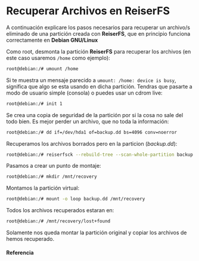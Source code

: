 # Recuperar Archivos en ReiserFS

A continuación explicare los pasos necesarios para recuperar un archivo/s eliminado de una partición creada con **ReiserFS**, que en principio funciona correctamente en **Debian GNU/Linux**

<!--more-->

Como root, desmonta la partición **ReiserFS** para recuperar los archivos (en este caso usaremos `/home` como ejemplo):
```bash
root@debian:/# umount /home
```

Si te muestra un mensaje parecido a `umount: /home: device is busy`, significa que algo se esta usando en dicha partición. Tendras que pasarte a modo de usuario simple (consola) o puedes usar un cdrom live:
```bash
root@debian:/# init 1
```

Se crea una copia de seguridad de la partición por si la cosa no sale del todo bien. Es mejor perder un archivo, que no toda la información:
```bash
root@debian:/# dd if=/dev/hda1 of=backup.dd bs=4096 conv=noerror
```

Recuperamos los archivos borrados pero en la particion (*backup.dd*):
```bash
root@debian:/# reiserfsck --rebuild-tree --scan-whole-partition backup.dd
```

Pasamos a crear un punto de montaje:
```bash
root@debian:/# mkdir /mnt/recovery
```

Montamos la partición virtual:
```bash
root@debian:/# mount -o loop backup.dd /mnt/recovery
```

Todos los archivos recuperados estaran en:
```bash
root@debian:/# /mnt/recovery/lost+found
```

Solamente nos queda montar la partición original y copiar los archivos de hemos recuperado.
#### Referencia

